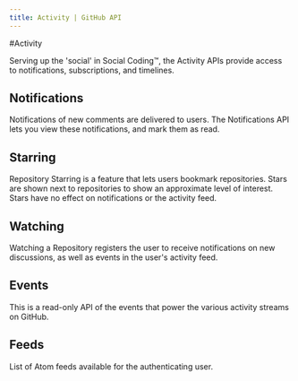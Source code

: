 ```yaml
---
title: Activity | GitHub API
---
```

#Activity

Serving up the 'social' in Social Coding™, the Activity APIs provide access to
notifications, subscriptions, and timelines.

## Notifications

Notifications of new comments are delivered to users.  The Notifications API
lets you view these notifications, and mark them as read.

## Starring

Repository Starring is a feature that lets users bookmark repositories.  Stars
are shown next to repositories to show an approximate level of interest.  Stars
have no effect on notifications or the activity feed.

## Watching

Watching a Repository registers the user to receive notifications on new
discussions, as well as events in the user's activity feed.

## Events

This is a read-only API of the events that power the various activity streams
on GitHub.

## Feeds

List of Atom feeds available for the authenticating user.

